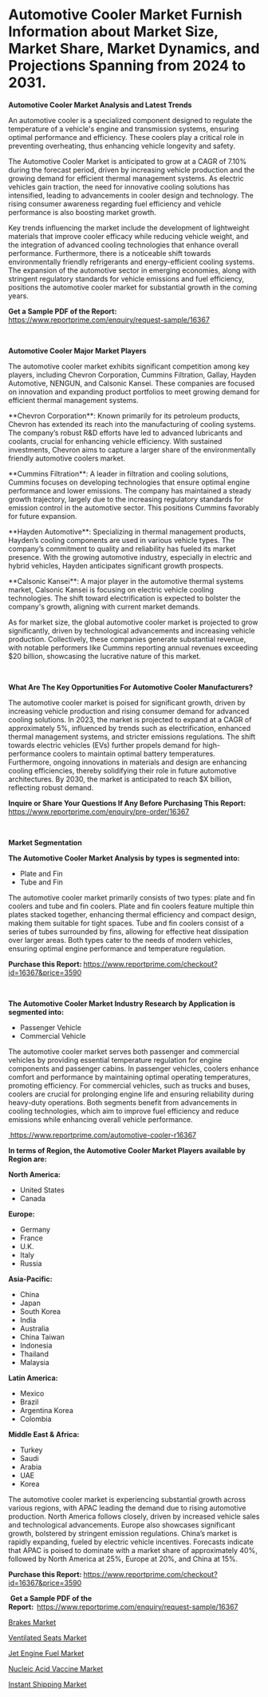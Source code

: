 <p><h1>Automotive Cooler Market Furnish Information about Market Size, Market Share, Market Dynamics, and Projections Spanning from 2024 to 2031.</h1></p><p><strong>Automotive Cooler Market Analysis and Latest Trends</strong></p>
<p><p>An automotive cooler is a specialized component designed to regulate the temperature of a vehicle's engine and transmission systems, ensuring optimal performance and efficiency. These coolers play a critical role in preventing overheating, thus enhancing vehicle longevity and safety.</p><p>The Automotive Cooler Market is anticipated to grow at a CAGR of 7.10% during the forecast period, driven by increasing vehicle production and the growing demand for efficient thermal management systems. As electric vehicles gain traction, the need for innovative cooling solutions has intensified, leading to advancements in cooler design and technology. The rising consumer awareness regarding fuel efficiency and vehicle performance is also boosting market growth.</p><p>Key trends influencing the market include the development of lightweight materials that improve cooler efficacy while reducing vehicle weight, and the integration of advanced cooling technologies that enhance overall performance. Furthermore, there is a noticeable shift towards environmentally friendly refrigerants and energy-efficient cooling systems. The expansion of the automotive sector in emerging economies, along with stringent regulatory standards for vehicle emissions and fuel efficiency, positions the automotive cooler market for substantial growth in the coming years.</p></p>
<p><strong>Get a Sample PDF of the Report:&nbsp;</strong> <a href="https://www.reportprime.com/enquiry/request-sample/16367?utm_campaign=1088&utm_medium=2&utm_source=Github&utm_content=ia&utm_term=23112024&utm_id=automotive-cooler">https://www.reportprime.com/enquiry/request-sample/16367</a></p>
<p>&nbsp;</p>
<p><strong>Automotive Cooler Major Market Players</strong></p>
<p><p>The automotive cooler market exhibits significant competition among key players, including Chevron Corporation, Cummins Filtration, Gallay, Hayden Automotive, NENGUN, and Calsonic Kansei. These companies are focused on innovation and expanding product portfolios to meet growing demand for efficient thermal management systems.</p><p>**Chevron Corporation**: Known primarily for its petroleum products, Chevron has extended its reach into the manufacturing of cooling systems. The company’s robust R&D efforts have led to advanced lubricants and coolants, crucial for enhancing vehicle efficiency. With sustained investments, Chevron aims to capture a larger share of the environmentally friendly automotive coolers market.</p><p>**Cummins Filtration**: A leader in filtration and cooling solutions, Cummins focuses on developing technologies that ensure optimal engine performance and lower emissions. The company has maintained a steady growth trajectory, largely due to the increasing regulatory standards for emission control in the automotive sector. This positions Cummins favorably for future expansion.</p><p>**Hayden Automotive**: Specializing in thermal management products, Hayden’s cooling components are used in various vehicle types. The company’s commitment to quality and reliability has fueled its market presence. With the growing automotive industry, especially in electric and hybrid vehicles, Hayden anticipates significant growth prospects.</p><p>**Calsonic Kansei**: A major player in the automotive thermal systems market, Calsonic Kansei is focusing on electric vehicle cooling technologies. The shift toward electrification is expected to bolster the company's growth, aligning with current market demands.</p><p>As for market size, the global automotive cooler market is projected to grow significantly, driven by technological advancements and increasing vehicle production. Collectively, these companies generate substantial revenue, with notable performers like Cummins reporting annual revenues exceeding $20 billion, showcasing the lucrative nature of this market.</p></p>
<p>&nbsp;</p>
<p><strong>What Are The Key Opportunities For Automotive Cooler Manufacturers?</strong></p>
<p><p>The automotive cooler market is poised for significant growth, driven by increasing vehicle production and rising consumer demand for advanced cooling solutions. In 2023, the market is projected to expand at a CAGR of approximately 5%, influenced by trends such as electrification, enhanced thermal management systems, and stricter emissions regulations. The shift towards electric vehicles (EVs) further propels demand for high-performance coolers to maintain optimal battery temperatures. Furthermore, ongoing innovations in materials and design are enhancing cooling efficiencies, thereby solidifying their role in future automotive architectures. By 2030, the market is anticipated to reach $X billion, reflecting robust demand.</p></p>
<p><strong>Inquire or Share Your Questions If Any Before Purchasing This Report:</strong> <a href="https://www.reportprime.com/enquiry/pre-order/16367?utm_campaign=1088&utm_medium=2&utm_source=Github&utm_content=ia&utm_term=23112024&utm_id=automotive-cooler">https://www.reportprime.com/enquiry/pre-order/16367</a></p>
<p>&nbsp;</p>
<p><strong>Market Segmentation</strong></p>
<p><strong>The Automotive Cooler Market Analysis by types is segmented into:</strong></p>
<p><ul><li>Plate and Fin</li><li>Tube and Fin</li></ul></p>
<p><p>The automotive cooler market primarily consists of two types: plate and fin coolers and tube and fin coolers. Plate and fin coolers feature multiple thin plates stacked together, enhancing thermal efficiency and compact design, making them suitable for tight spaces. Tube and fin coolers consist of a series of tubes surrounded by fins, allowing for effective heat dissipation over larger areas. Both types cater to the needs of modern vehicles, ensuring optimal engine performance and temperature regulation.</p></p>
<p><strong>Purchase this Report:&nbsp;</strong><a href="https://www.reportprime.com/checkout?id=16367&price=3590&utm_campaign=1088&utm_medium=2&utm_source=Github&utm_content=ia&utm_term=23112024&utm_id=automotive-cooler">https://www.reportprime.com/checkout?id=16367&price=3590</a></p>
<p>&nbsp;</p>
<p><strong>The Automotive Cooler Market Industry Research by Application is segmented into:</strong></p>
<p><ul><li>Passenger Vehicle</li><li>Commercial Vehicle</li></ul></p>
<p><p>The automotive cooler market serves both passenger and commercial vehicles by providing essential temperature regulation for engine components and passenger cabins. In passenger vehicles, coolers enhance comfort and performance by maintaining optimal operating temperatures, promoting efficiency. For commercial vehicles, such as trucks and buses, coolers are crucial for prolonging engine life and ensuring reliability during heavy-duty operations. Both segments benefit from advancements in cooling technologies, which aim to improve fuel efficiency and reduce emissions while enhancing overall vehicle performance.</p></p>
<p><a href="https://www.reportprime.com/automotive-cooler-r16367?utm_campaign=1088&utm_medium=2&utm_source=Github&utm_content=ia&utm_term=23112024&utm_id=automotive-cooler">&nbsp;https://www.reportprime.com/automotive-cooler-r16367</a></p>
<p><strong>In terms of Region, the Automotive Cooler Market Players available by Region are:</strong></p>
<p>
    <p> <strong> North America: </strong>
        <ul>
            <li>United States</li>
            <li>Canada</li>
        </ul>
        </p> 
    <p> <strong> Europe: </strong>
        <ul>
            <li>Germany</li>
            <li>France</li>
            <li>U.K.</li>
            <li>Italy</li>
            <li>Russia</li>
        </ul>
        </p> 
    <p> <strong> Asia-Pacific: </strong>
        <ul>
            <li>China</li>
            <li>Japan</li>
            <li>South Korea</li>
            <li>India</li>
            <li>Australia</li>
            <li>China Taiwan</li>
            <li>Indonesia</li>
            <li>Thailand</li>
            <li>Malaysia</li>
        </ul>
        </p> 
    <p> <strong> Latin America: </strong>
        <ul>
            <li>Mexico</li>
            <li>Brazil</li>
            <li>Argentina Korea</li>
            <li>Colombia</li>
        </ul>
        </p> 
    <p> <strong> Middle East & Africa: </strong>
        <ul>
            <li>Turkey</li>
            <li>Saudi</li>
            <li>Arabia</li>
            <li>UAE</li>
            <li>Korea</li>
        </ul>
    </p>
    </p>
<p><p>The automotive cooler market is experiencing substantial growth across various regions, with APAC leading the demand due to rising automotive production. North America follows closely, driven by increased vehicle sales and technological advancements. Europe also showcases significant growth, bolstered by stringent emission regulations. China’s market is rapidly expanding, fueled by electric vehicle incentives. Forecasts indicate that APAC is poised to dominate with a market share of approximately 40%, followed by North America at 25%, Europe at 20%, and China at 15%.</p></p>
<p><strong>Purchase this Report: </strong><a href="https://www.reportprime.com/checkout?id=16367&price=3590&utm_campaign=1088&utm_medium=2&utm_source=Github&utm_content=ia&utm_term=23112024&utm_id=automotive-cooler">https://www.reportprime.com/checkout?id=16367&price=3590</a></p>
<p>&nbsp;<strong>Get a Sample PDF of the Report:&nbsp;&nbsp;</strong><a href="https://www.reportprime.com/enquiry/request-sample/16367?utm_campaign=1088&utm_medium=2&utm_source=Github&utm_content=ia&utm_term=23112024&utm_id=automotive-cooler">https://www.reportprime.com/enquiry/request-sample/16367</a></p>
<p><strong></strong></p>
<p><p><a href="https://github.com/ygfu6u/Market-Research-Report-List-1/blob/main/brakes-market.md?utm_campaign=1088&utm_medium=2&utm_source=Github&utm_content=ia&utm_term=23112024&utm_id=automotive-cooler">Brakes Market</a></p><p><a href="https://github.com/JubayerMia832/Market-Research-Report-List-1/blob/main/ventilated-seats-market.md?utm_campaign=1088&utm_medium=2&utm_source=Github&utm_content=ia&utm_term=23112024&utm_id=automotive-cooler">Ventilated Seats Market</a></p><p><a href="https://www.linkedin.com/pulse/analytics-driven-insights-jet-engine-fuel-market-revenue-growth-qnuse?utm_campaign=1088&utm_medium=2&utm_source=Github&utm_content=ia&utm_term=23112024&utm_id=automotive-cooler">Jet Engine Fuel Market</a></p><p><a href="https://www.linkedin.com/pulse/nucleic-acid-vaccine-market-forecast-global-trends-analysis-gr5ce?utm_campaign=1088&utm_medium=2&utm_source=Github&utm_content=ia&utm_term=23112024&utm_id=automotive-cooler">Nucleic Acid Vaccine Market</a></p><p><a href="https://issuu.com/reportprime-2/docs/instant-shipping-market-size-2030.p_f2876e4d29bbb1?utm_campaign=1088&utm_medium=2&utm_source=Github&utm_content=ia&utm_term=23112024&utm_id=automotive-cooler">Instant Shipping Market</a></p></p>